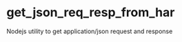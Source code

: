 get_json_req_resp_from_har
==========================

Nodejs utility to get application/json request and response 
